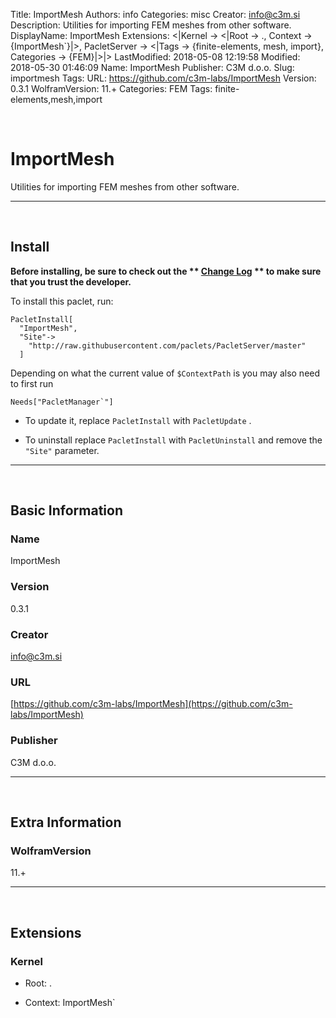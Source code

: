 Title: ImportMesh
Authors: info
Categories: misc
Creator: info@c3m.si
Description: Utilities for importing FEM meshes from other software.
DisplayName: ImportMesh
Extensions: <|Kernel -> <|Root -> ., Context -> {ImportMesh`}|>, PacletServer -> <|Tags -> {finite-elements, mesh, import}, Categories -> {FEM}|>|>
LastModified: 2018-05-08 12:19:58
Modified: 2018-05-30 01:46:09
Name: ImportMesh
Publisher: C3M d.o.o.
Slug: importmesh
Tags: 
URL: https://github.com/c3m-labs/ImportMesh
Version: 0.3.1
WolframVersion: 11.+
Categories: FEM
Tags: finite-elements,mesh,import

<a id="importmesh" style="width:0;height:0;margin:0;padding:0;">&zwnj;</a>

# ImportMesh

Utilities for importing FEM meshes from other software.

---

<a id="install" style="width:0;height:0;margin:0;padding:0;">&zwnj;</a>

## Install

**Before installing, be sure to check out the ** **[Change Log](https://paclets.github.io/PacletServer/pages/log.html)** ** to make sure that you trust the developer.**

To install this paclet, run:

    PacletInstall[
      "ImportMesh",
      "Site"->
        "http://raw.githubusercontent.com/paclets/PacletServer/master"
      ]

Depending on what the current value of  ```$ContextPath```  is you may also need to first run

    Needs["PacletManager`"]

* To update it, replace  ```PacletInstall```  with  ```PacletUpdate``` . 

* To uninstall replace  ```PacletInstall```  with  ```PacletUninstall```  and remove the  ```"Site"```  parameter.

---

<a id="basic-information" style="width:0;height:0;margin:0;padding:0;">&zwnj;</a>

## Basic Information

### Name

ImportMesh

### Version

0.3.1

### Creator

[info@c3m.si](mailto:info@c3m.si)

### URL

[https://github.com/c3m-labs/ImportMesh](https://github.com/c3m-labs/ImportMesh)

### Publisher

C3M d.o.o.

---

<a id="extra-information" style="width:0;height:0;margin:0;padding:0;">&zwnj;</a>

## Extra Information

### WolframVersion

11.+

---

<a id="extensions" style="width:0;height:0;margin:0;padding:0;">&zwnj;</a>

## Extensions

### Kernel

* Root: .

* Context: ImportMesh`